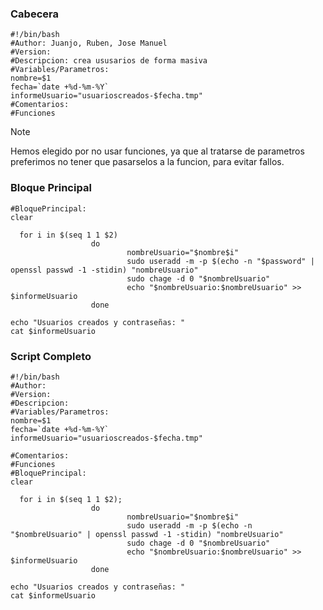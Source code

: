 ### Cabecera
````
#!/bin/bash
#Author: Juanjo, Ruben, Jose Manuel
#Version:
#Descripcion: crea ususarios de forma masiva
#Variables/Parametros:
nombre=$1
fecha=`date +%d-%m-%Y`
informeUsuario="usuarioscreados-$fecha.tmp"
#Comentarios:
#Funciones
````
> [!NOTE]
> Hemos elegido por no usar funciones, ya que al tratarse de parametros preferimos no tener que pasarselos a la funcion, para evitar fallos.

### Bloque Principal 
````
#BloquePrincipal:
clear 

  for i in $(seq 1 1 $2)
                  do
                          nombreUsuario="$nombre$i"
                          sudo useradd -m -p $(echo -n "$password" | openssl passwd -1 -stidin) "nombreUsuario"
                          sudo chage -d 0 "$nombreUsuario"
                          echo "$nombreUsuario:$nombreUsuario" >> $informeUsuario
                  done

echo "Usuarios creados y contraseñas: "
cat $informeUsuario
````
### Script Completo
````
#!/bin/bash
#Author: 
#Version:
#Descripcion: 
#Variables/Parametros:
nombre=$1
fecha=`date +%d-%m-%Y`
informeUsuario="usuarioscreados-$fecha.tmp"

#Comentarios:
#Funciones
#BloquePrincipal:
clear 

  for i in $(seq 1 1 $2);
                  do
                          nombreUsuario="$nombre$i"
                          sudo useradd -m -p $(echo -n "$nombreUsuario" | openssl passwd -1 -stidin) "nombreUsuario"
                          sudo chage -d 0 "$nombreUsuario"
                          echo "$nombreUsuario:$nombreUsuario" >> $informeUsuario
                  done

echo "Usuarios creados y contraseñas: "
cat $informeUsuario
````
